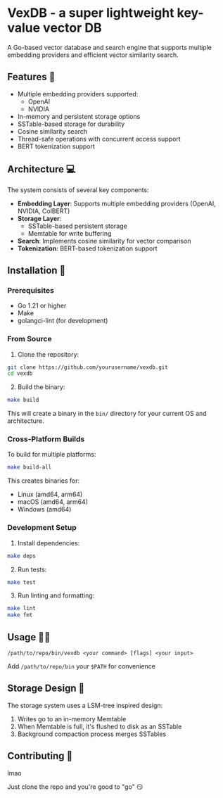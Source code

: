 # VexDB - a super lightweight key-value vector DB

A Go-based vector database and search engine that supports multiple embedding providers and efficient vector similarity search.

## Features 💪

- Multiple embedding providers supported:
  - OpenAI
  - NVIDIA
- In-memory and persistent storage options
- SSTable-based storage for durability
- Cosine similarity search
- Thread-safe operations with concurrent access support
- BERT tokenization support

## Architecture 💻

The system consists of several key components:

- **Embedding Layer**: Supports multiple embedding providers (OpenAI, NVIDIA, ColBERT)
- **Storage Layer**: 
  - SSTable-based persistent storage
  - Memtable for write buffering
- **Search**: Implements cosine similarity for vector comparison
- **Tokenization**: BERT-based tokenization support

## Installation 💾

### Prerequisites

- Go 1.21 or higher
- Make
- golangci-lint (for development)

### From Source

1. Clone the repository:
```bash
git clone https://github.com/yourusername/vexdb.git
cd vexdb
```

2. Build the binary:
```bash
make build
```

This will create a binary in the `bin/` directory for your current OS and architecture.

### Cross-Platform Builds

To build for multiple platforms:

```bash
make build-all
```

This creates binaries for:
- Linux (amd64, arm64)
- macOS (amd64, arm64) 
- Windows (amd64)

### Development Setup 

1. Install dependencies: 
```bash
make deps
```

2. Run tests:
```bash
make test
```

3. Run linting and formatting:
```bash
make lint
make fmt
```

## Usage 🧑‍💻

`/path/to/repo/bin/vexdb <your command> [flags] <your input>`

Add `/path/to/repo/bin` your `$PATH` for convenience

## Storage Design 💽

The storage system uses a LSM-tree inspired design:
1. Writes go to an in-memory Memtable
2. When Memtable is full, it's flushed to disk as an SSTable
3. Background compaction process merges SSTables

## Contributing 🙏

lmao

Just clone the repo and you're good to "go" 😏
